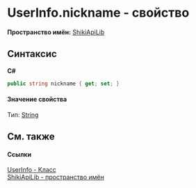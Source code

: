# UserInfo.nickname - свойство
 

**Пространство имён:**&nbsp;<a href="N_ShikiApiLib.md">ShikiApiLib</a><br />

## Синтаксис

**C#**<br />
``` C#
public string nickname { get; set; }
```


#### Значение свойства
Тип:&nbsp;<a href="http://msdn2.microsoft.com/ru-ru/library/s1wwdcbf" target="_blank">String</a>

## См. также


#### Ссылки
<a href="T_ShikiApiLib_UserInfo.md">UserInfo - Класс</a><br /><a href="N_ShikiApiLib.md">ShikiApiLib - пространство имён</a><br />